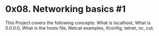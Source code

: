 # 0x08. Networking basics #1
This Project covers the following concepts:
What is localhost,
What is 0.0.0.0,
What is the hosts file,
Netcat examples,
ifconfig,
telnet,
nc,
cut.
